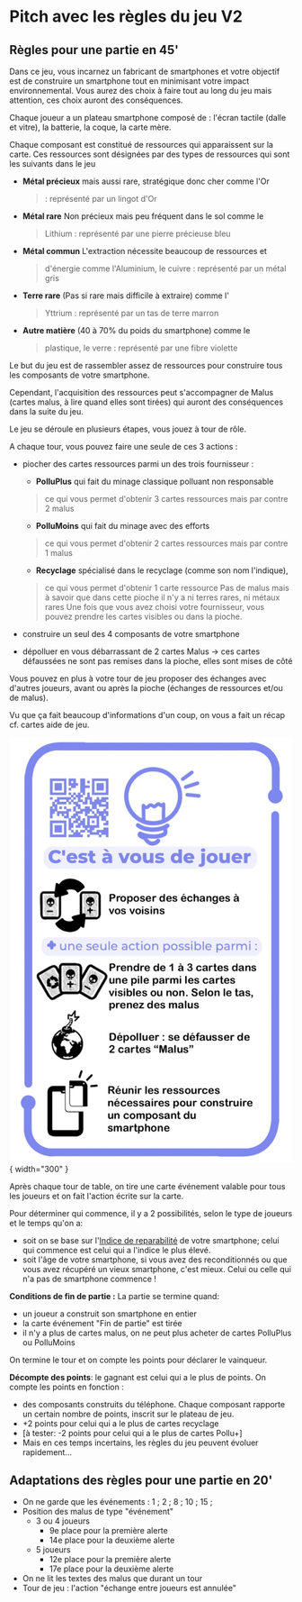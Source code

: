 # Pitch avec les règles du jeu V2

## Règles pour une partie en 45'
Dans ce jeu, vous incarnez un fabricant de smartphones et votre objectif
est de construire un smartphone tout en minimisant votre impact
environnemental. Vous aurez des choix à faire tout au long du jeu mais
attention, ces choix auront des conséquences.

Chaque joueur a un plateau smartphone composé de : l'écran tactile
(dalle et vitre), la batterie, la coque, la carte mère.

Chaque composant est constitué de ressources qui apparaissent sur la
carte. Ces ressources sont désignées par des types de ressources qui sont les
suivants dans le jeu

-   **Métal précieux** mais aussi rare, stratégique donc cher comme l'Or
    > : représenté par un lingot d'Or

-   **Métal rare** Non précieux mais peu fréquent dans le sol comme le
    > Lithium : représenté par une pierre précieuse bleu

-   **Métal commun** L'extraction nécessite beaucoup de ressources et
    > d'énergie comme l'Aluminium, le cuivre : représenté par un métal
    > gris

-   **Terre rare** (Pas si rare mais difficile à extraire) comme l'
    > Yttrium : représenté par un tas de terre marron

-   **Autre matière** (40 à 70% du poids du smartphone) comme le
    > plastique, le verre : représenté par une fibre violette

Le but du jeu est de rassembler assez de ressources pour construire tous les composants de votre smartphone.

Cependant, l'acquisition des ressources peut s'accompagner de Malus (cartes malus, à lire quand elles sont tirées) qui auront des conséquences dans la suite du jeu.

Le jeu se déroule en plusieurs étapes, vous jouez à tour de rôle.

A chaque tour, vous pouvez faire une seule de ces 3 actions :

- piocher des cartes ressources parmi un des trois fournisseur :

    - **PolluPlus** qui fait du minage classique polluant non responsable
    > ce qui vous permet d'obtenir 3 cartes ressources
    > mais par contre 2 malus

    - **PolluMoins** qui fait du minage avec des efforts
    > ce qui vous permet d'obtenir 2 cartes ressources
    > mais par contre 1 malus

    - **Recyclage** spécialisé dans le recyclage (comme son nom l'indique),
    > ce qui vous permet d'obtenir 1 carte ressource
    > Pas de malus mais à savoir que dans cette pioche il n'y a ni terres rares, ni métaux
    rares
    Une fois que vous avez choisi votre fournisseur, vous pouvez prendre les
    cartes visibles ou dans la pioche.

- construire un seul des 4 composants de votre smartphone

- dépolluer en vous débarrassant de 2 cartes Malus -> ces cartes défaussées ne sont pas remises dans la pioche, elles sont mises de côté

Vous pouvez en plus à votre tour de jeu proposer des échanges avec d'autres joueurs, avant ou après la pioche (échanges de ressources et/ou de malus).

Vu que ça fait beaucoup d'informations d'un coup, on vous a fait un
récap cf. cartes aide de jeu.

![Recap des règles](img/AideDeJeu.jpeg){ width="300" }



Après chaque tour de table, on tire une carte événement valable pour
tous les joueurs et on fait l'action écrite sur la carte.

Pour déterminer qui commence, il y a 2 possibilités, selon le type de joueurs et le temps qu'on a:
- soit on se base sur l'[Indice de reparabilité](https://www.indicereparabilite.fr/appareils/multimedia/smartphone/) de votre smartphone; celui qui commence est celui qui a l'indice le plus élevé.
- soit l'âge de votre smartphone, si vous avez des reconditionnés ou que vous avez récupéré un vieux smartphone, c'est mieux. Celui ou celle qui n'a pas de smartphone commence !

**Conditions de fin de partie :** La partie se termine quand:
- un joueur a construit son smartphone en entier
- la carte événement "Fin de partie" est tirée
- il n'y a plus de cartes malus, on ne peut plus acheter de cartes PolluPlus ou PolluMoins

On termine le tour et on compte les points pour déclarer le vainqueur.

**Décompte des points**: le gagnant est celui qui a le plus de points. On compte les points en fonction :  

- des composants construits du téléphone. Chaque composant rapporte un certain nombre de points, inscrit sur le plateau de jeu.
- +2 points pour celui qui a le plus de cartes recyclage
- [à tester: -2 points pour celui qui a le plus de cartes Pollu+]
- Mais en ces temps incertains, les règles du jeu peuvent évoluer rapidement...


## Adaptations des règles pour une partie en 20'                                                      
- On ne garde que les événements : 1 ; 2 ; 8 ; 10 ; 15  ;
- Position des malus de type "événement"
    - 3 ou 4 joueurs
        - 9e place pour la première alerte
        - 14e place pour la deuxième alerte
    - 5 joueurs
        - 12e place pour la première alerte
        - 17e place pour la deuxième alerte
- On ne lit les textes des malus que durant un tour
- Tour de jeu : l'action "échange entre joueurs est annulée"
